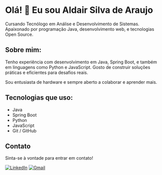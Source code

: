 # Olá! 👋 Eu sou Aldair Silva de Araujo



Cursando Tecnólogo em Análise e Desenvolvimento de Sistemas. Apaixonado por programação Java, desenvolvimento web, e tecnologias Open Source.

## Sobre mim:

Tenho experiência com desenvolvimento em Java, Spring Boot, e também em linguagens como Python e JavaScript. Gosto de construir soluções práticas e eficientes para desafios reais.

Sou entusiasta de hardware e sempre aberto a colaborar e aprender mais.

## Tecnologias que uso:

- Java
- Spring Boot
- Python
- JavaScript
- Git / GitHub

## Contato

Sinta-se à vontade para entrar em contato!

[![LinkedIn](https://img.shields.io/badge/-LinkedIn-blue?style=flat&logo=linkedin)](https://linkedin.com/in/aldairaraujo95)
[![Gmail](https://img.shields.io/badge/-Email-red?style=flat&logo=gmail)](mailto:aldairaraujob13@gmail.com)
